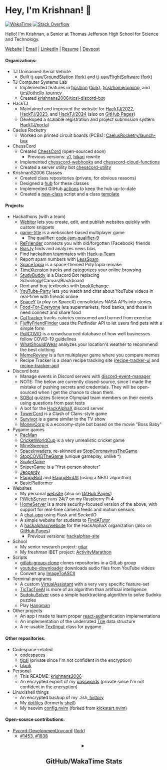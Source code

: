 # Hey, I'm Krishnan! :ocean:

[![WakaTime](https://wakatime.com/badge/user/0f5a93aa-05d2-4a06-ba1a-47ec5a9dd872.svg)](https://wakatime.com/@0f5a93aa-05d2-4a06-ba1a-47ec5a9dd872)
[![Stack Overflow](https://img.shields.io/stackexchange/stackoverflow/r/11317931?logo=stackoverflow&color=orange)](https://stackoverflow.com/users/11317931/krishnan-shankar)

Hello! I'm Krishnan, a Senior at Thomas Jefferson High School for Science and Technology.

[Website](https://krishnan.web.app) |
[Email](mailto:krishnans2006@gmail.com) |
[LinkedIn](https://www.linkedin.com/in/krishnan-shankar) |
[Resume](https://github.com/KrishnanS2006/KrishnanS2006/raw/main/Resume-Krishnan-Shankar.pdf) |
[Devpost](https://www.devpost.com/KrishnanS2006)

#### Organizations:
- TJ Unmanned Aerial Vehicle
  - Built [tj-uav/GroundStation](https://github.com/tj-uav/GroundStation) ([fork](https://github.com/krishnans2006/GroundStation)) and [tj-uav/FlightSoftware](https://github.com/tj-uav/FlightSoftware) ([fork](https://github.com/krishnans2006/FlightSoftware))
- TJ Computer Systems Lab
  - Implemented features in [tjcsl/ion](https://github.com/tjcsl/ion) ([fork](https://github.com/krishnans2006/ion)), [tjcsl/homecoming](https://github.com/tjcsl/homecoming), and [tjcsl/othello-tourney](https://github.com/tjcsl/othello-tourney)
  - Created [krishnans2006/tjcsl-discord-bot](https://github.com/krishnans2006/tjcsl-discord-bot)
- HackTJ
  - Maintained and improved the website for [HackTJ/2022](https://github.com/HackTJ/2022), [HackTJ/2023](https://github.com/HackTJ/2023), and [HackTJ/2024](https://github.com/HackTJ/2024) (also on [GitHub Pages](https://github.com/HackTJ/hacktj.github.io))
  - Developed a scalable registration and project submission system: [HackTJ/portal](https://github.com/HackTJ/portal)
- Caelus Rocketry
  - Worked on printed circuit boards (PCBs): [CaelusRocketry/launch-box](https://github.com/CaelusRocketry/launch-box)
- ChessCord
  - Created [ChessCord](https://github.com/krishnans2006/ChessCordv2) (open-sourced soon)
    - Previous versions: [v1](https://github.com/krishnans2006/ChessCord), [hikari](https://github.com/krishnans2006/ChessCord-hikari) rewrite
  - Implemented [chesscord-webhooks](https://github.com/ChessCord/chesscord-webhooks) and [chesscord-cloud-functions](https://github.com/ChessCord/chesscord-cloud-functions)
  - Created a server utility bot [chesscord-utility](https://github.com/ChessCord/chesscord-utility)
- KrishnanS2006 Classes
  - Created class repositories (private, for obvious reasons)
  - Designed a [hub](https://github.com/krishnans2006-classes/hub) for these classes
  - Implemented GitHub [actions](https://github.com/krishnans2006-classes/actions) to keep the hub up-to-date
  - Created a [new-class](https://github.com/krishnans2006-classes/new-class) script and a class [template](https://github.com/krishnans2006-classes/template)

#### Projects:
- Hackathons (with a team)
  - [Webitor](https://github.com/krishnans2006/Webitor) lets you create, edit, and publish websites quickly with custom snippets
  - [game-title](https://github.com/krishnans2006/game-title) is a websocket-based multiplayer game
    - The qualifier: [code-jam-qualifier-9](https://github.com/krishnans2006/code-jam-qualifier-9)
  - [ReFriender](https://github.com/krishnans2006/ReFriender) connects you with old/forgotten (Facebook) friends
  - [Bias.ly](https://github.com/krishnans2006/Bias.ly) finds and analyzes news bias
  - Find hackathon teammates with [Hack-a-Team](https://github.com/krishnans2006/Hack-a-Team)
  - Report spam numbers with [LessSpam](https://github.com/krishnans2006/LessSpam)
  - [SpaceTopia](https://github.com/krishnans2006/SpaceTopia) is a space-themed PolyTopia remake
  - [TimeXtension](https://github.com/krishnans2006/TimeXtension) tracks and categorizes your online browsing
  - [StudyBuddy](https://github.com/krishnans2006/StudyBuddy) is a Discord Bot replacing Schoology/Canvas/Blackboard
  - Rent and buy textbooks with [bookXchange](https://github.com/krishnans2006/bookXchange)
  - [YouTube-Party](https://github.com/krishnans2006/YouTube-Party) lets you watch and chat about YouTube videos in real-time with friends online
  - [SpaceY](https://github.com/krishnans2006/SpaceY) (a play on SpaceX) consolidates NASA APIs into stories
  - [Food-For-Everyone](https://github.com/krishnans2006/Food-For-Everyone) lets supermarkets, food banks, and those in need connect and share food
  - [CalTracker](https://github.com/krishnans2006/CalTracker) tracks calories consumed and burned from exercise
  - [FluffyFriendFinder](https://github.com/VarunPatelius/Fluffy-Friend-Finder) uses the Petfinder API to let users find pets with a simple form
  - [PollCOVID](https://github.com/krishnans2006/PollCOVID) is a crowdsourced database of how well businesses follow COVID-19 guidelines
  - [WhatShouldIWear](https://github.com/krishnans2006/WhatShouldIWear) analyzes your location's weather to recommend the best clothing
  - [MemeReview](https://github.com/krishnans2006/MemeReview) is a fun multiplayer game where you compare memes
  - Recipe Tracker is a clean recipe tracking site ([recipe-tracker-ui](https://github.com/codingfiddler/recipe-tracker-ui) and [recipe-tracker-api](https://github.com/codingfiddler/recipe-tracker-api))
- Discord bots
  - Manage events in Discord servers with [discord-event-manager](https://github.com/krishnans2006/discord-event-manager)
  - NOTE: The below are currently closed-source, since I made the mistake of pushing secrets and credentials. They will be open-sourced when I get the chance to clean them.
  - [SOBot](https://github.com/krishnans2006/SOBot) quizzes Science Olympiad team members on their events using questions from past tests
  - A bot for the [HackAlphaX](https://github.com/krishnans2006/hackalphax-bot) discord server
  - [TowerCord](https://github.com/krishnans2006/TowerCord) is a Clash of Clans-style game
  - [Survivor](https://github.com/krishnans2006/Survivor) is a game similar to the TV show
  - [MoneyCorp](https://github.com/krishnans2006/money-corp) is a economy-style bot based on the movie "Boss Baby"
- Pygame games
  - [PacMan](https://github.com/krishnans2006/PacMan)
  - [CricketWorldCup](https://github.com/krishnans2006/CricketWorldCup) is a very unrealistic cricket game
  - [MineSweeper](https://github.com/krishnans2006/MineSweeper)
  - [SpaceInvaders](https://github.com/krishnans2006/SpaceInvaders), re-skinned as [StopCoronavirusTheGame](https://github.com/krishnans2006/StopCoronavirusTheGame)
  - [StopCOVIDTheGame](https://github.com/krishnans2006/StopCOVIDTheGame) (unique gameplay, unlike ^)
  - [SnakeGame](https://github.com/krishnans2006/SnakeGame)
  - [SniperGame](https://github.com/krishnans2006/SniperGame) is a "first-person shooter"
  - [Jeopardy](https://github.com/krishnans2006/Jeopardy)
  - [FlappyBird](https://github.com/krishnans2006/FlappyBird) and [FlappyBirdAI](https://github.com/krishnans2006/FlappyBirdAI) (using a NEAT algorithm)
  - [BasicPlatformer](https://github.com/krishnans2006/BasicPlatformer)
- Websites
  - My personal [website](https://github.com/krishnans2006/website) (also on [GitHub Pages](https://github.com/krishnans2006/krishnans2006.github.io))
  - [PiWebServer](https://github.com/krishnans2006/PiWebServer) runs 24/7 on my Raspberry Pi 4
  - [HomeServer](https://github.com/krishnans2006/HomeServer) is a more security-focused version  of the above, with support for real-time camera feeds and motion sensors
  - A [chat-app](https://github.com/krishnans2006/chat-app) using Flask and SocketIO
  - A simple website for students to [FindATutor](https://github.com/krishnans2006/FindATutor)
  - A [hackalphax/website](https://github.com/hackalphax/website) for the HackAlphaX organization (also on [GitHub Pages](https://github.com/hackalphax/hackalphax.github.io))
    - Previous versions: [hackalphax-site](https://github.com/krishnans2006/hackalphax-site)
- School
  - My senior research project: [gitar](https://github.com/krishnans2006/gitar)
  - My freshman IBET project: [ActivityMarathon](https://github.com/krishnans2006/ActivityMarathon)
- Scripts
  - [gitlab-group-clone](https://github.com/krishnans2006/gitlab-group-clone) clones repositories in a GitLab group
  - [youtube-downloader](https://github.com/krishnans2006/youtube-downloader) downloads audio files from YouTube videos
  - Convert any [ImageToASCII](https://github.com/krishnans2006/ImageToASCII)
- Terminal programs
  - A custom [VirtualAssistant](https://github.com/krishnans2006/VirtualAssistant) with a very very specific feature-set
  - [TicTacToeAI](https://github.com/krishnans2006/TicTacToeAI) is more of an algorithm than artificial intelligence
  - [SudokuSolver](https://github.com/krishnans2006/SudokuSolver) uses a simple backtracking algorithm to solve Sudoku puzzles
  - Play [Hangman](https://github.com/krishnans2006/Hangman)
- Other projects
  - An app I made to learn proper [react-auth](https://github.com/krishnans2006/react-auth)entication implementations
  - An implementation of the underrated [Trie](https://github.com/krishnans2006/Trie) data structure
  - A re-usable [TextInput](https://github.com/krishnans2006/TextInput) class for pygame

#### Other repositories:
- Codespace-related
  - [codespaces](https://github.com/krishnans2006/codespaces)
  - [tjcsl](https://github.com/krishnans2006/tjcsl) (private since I'm not confident in the encryption)
  - [blank](https://github.com/krishnans2006/blank)
- Personal
  - This README: [krishnans2006](https://github.com/krishnans2006/krishnans2006)
  - An encrypted export of my [passwords](https://github.com/krishnans2006/passwords) (private since I'm not confident in the encryption)
- Linux/shell things
  - An encrypted backup of my .zsh_[history](https://github.com/krishnans2006/history)
  - My [dotfiles](https://github.com/krishnans2006/dotfiles) (formerly [shell](https://github.com/krishnans2006/shell))
  - My neovim [config.nvim](https://github.com/krishnans2006/config.nvim) (forked from [kickstart.nvim](https://github.com/nvim-lua/kickstart.nvim))

#### Open-source contributions:
- [Pycord-Development/pycord](https://github.com/Pycord-Development/pycord) ([fork](https://github.com/krishnans2006/pycord))
  - [#1453](https://github.com/Pycord-Development/pycord/pull/1453), [#1838](https://github.com/Pycord-Development/pycord/pull/1838)

<div align="center">

<details>

<summary><h2>GitHub/WakaTime Stats</h2></summary>

[![GitHub Stats](https://github-readme-stats.vercel.app/api?username=KrishnanS2006&show_icons=true&count_private=true&theme=vue-dark&card_width=455)](https://github.com/anuraghazra/github-readme-stats)
[![GitHub Streaks](https://github-readme-streak-stats.herokuapp.com/?user=KrishnanS2006&show_icons=true&count_private=true&theme=vue-dark&card_width=455)](https://github.com/anuraghazra/github-readme-stats)
[![Trophies](https://github-profile-trophy.vercel.app/?username=KrishnanS2006&theme=nord&row=2&column=4&margin-w=5&margin-h=5)](https://github.com/ryo-ma/github-profile-trophy)


<!--

[![WakaTime Stats](https://github-readme-stats.vercel.app/api/wakatime?username=KrishnanS2006&theme=vue-dark&layout=compact)](https://github.com/anuraghazra/github-readme-stats)
[![Coding Activity](https://wakatime.com/share/@KrishnanS2006/a6152db2-28bc-4088-8aba-d55d43fbe95c.png)](https://wakatime.com)

-->

[![Languages](https://wakatime.com/share/@KrishnanS2006/0efb6ab3-af9f-437c-b014-5605eb42ccc5.svg)](https://wakatime.com)
[![Editors](https://wakatime.com/share/@KrishnanS2006/738b1417-e17b-471c-87f1-1bfd91eab4af.svg)](https://wakatime.com)
[![Operating Systems](https://wakatime.com/share/@KrishnanS2006/8a563db8-b04c-4592-937c-f64b3b3b4aaa.svg)](https://wakatime.com)

</details>

</div>

<!-- DIVIDER -->

<!--

<svg fill="none" viewBox="0 0 400 400" width="100%" height="195" xmlns="http://www.w3.org/2000/svg">
    <foreignObject width="100%" height="100%">
        <div xmlns="http://www.w3.org/1999/xhtml">
            <style>
            h1 {
                color: red;
                animation: mymove 2s infinite;
            }
            @keyframes mymove {
                from {
                    color: red;
                }
                to {
                    color: yellow;
                }
            }
            </style>
            <h1>HELLO WORLD!</h1>
        </div>
    </foreignObject>
</svg>

-->
